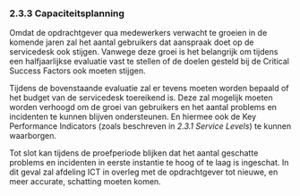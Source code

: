 ### 2.3.3 Capaciteitsplanning

Omdat de opdrachtgever qua medewerkers verwacht te groeien in de komende jaren zal het aantal gebruikers dat aanspraak doet op de servicedesk ook stijgen. Vanwege deze groei is het belangrijk om tijdens een halfjaarlijkse evaluatie vast te stellen of de doelen gesteld bij de Critical Success Factors ook moeten stijgen.

Tijdens de bovenstaande evaluatie zal er tevens moeten worden bepaald of het budget van de servicedesk toereikend is. Deze zal mogelijk moeten worden verhoogd om de groei van gebruikers en het aantal problems en incidenten te kunnen blijven ondersteunen. En hiermee ook de Key Performance Indicators (zoals beschreven in _2.3.1 Service Levels_) te kunnen waarborgen.

Tot slot kan tijdens de proefperiode blijken dat het aantal geschatte problems en incidenten in eerste instantie te hoog of te laag is ingeschat. In dit geval zal afdeling ICT in overleg met de opdrachtgever tot nieuwe, en meer accurate, schatting moeten komen.
